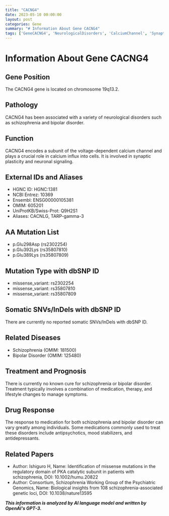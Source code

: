 ```yaml
---
title: "CACNG4"
date: 2023-05-10 00:00:00
layout: post
categories: Gene
summary: "# Information About Gene CACNG4"
tags: ['GeneCACNG4', 'NeurologicalDisorders', 'CalciumChannel', 'SynapticPlasticity', 'Schizophrenia', 'BipolarDisorder', 'Medication', 'GeneticVariants']
---
```


# Information About Gene CACNG4

## Gene Position
The CACNG4 gene is located on chromosome 19q13.2.

## Pathology
CACNG4 has been associated with a variety of neurological disorders such as schizophrenia and bipolar disorder.

## Function
CACNG4 encodes a subunit of the voltage-dependent calcium channel and plays a crucial role in calcium influx into cells. It is involved in synaptic plasticity and neuronal signaling.

## External IDs and Aliases
- HGNC ID: HGNC:1381
- NCBI Entrez: 10369
- Ensembl: ENSG00000105381
- OMIM: 605201
- UniProtKB/Swiss-Prot: Q9H2S1
- Aliases: CACNLG, TARP-gamma-3

## AA Mutation List
- p.Glu298Asp (rs2302254)
- p.Glu392Lys (rs35807810)
- p.Glu389Lys (rs35807809)

## Mutation Type with dbSNP ID
- missense_variant: rs2302254
- missense_variant: rs35807810
- missense_variant: rs35807809

## Somatic SNVs/InDels with dbSNP ID
There are currently no reported somatic SNVs/InDels with dbSNP ID.

## Related Diseases
- Schizophrenia (OMIM: 181500)
- Bipolar Disorder (OMIM: 125480)

## Treatment and Prognosis
There is currently no known cure for schizophrenia or bipolar disorder. Treatment typically involves a combination of medication, therapy, and lifestyle changes to manage symptoms.

## Drug Response
The response to medication for both schizophrenia and bipolar disorder can vary greatly among individuals. Some medications commonly used to treat these disorders include antipsychotics, mood stabilizers, and antidepressants.

## Related Papers
- Author: Ishiguro H, Name: Identification of missense mutations in the regulatory domain of PKA catalytic subunit in patients with schizophrenia, DOI: 10.1002/humu.20822
- Author: Consortium, Schizophrenia Working Group of the Psychiatric Genomics, Name: Biological insights from 108 schizophrenia-associated genetic loci, DOI: 10.1038/nature13595

**_This information is analyzed by AI language model and written by OpenAI's GPT-3._**